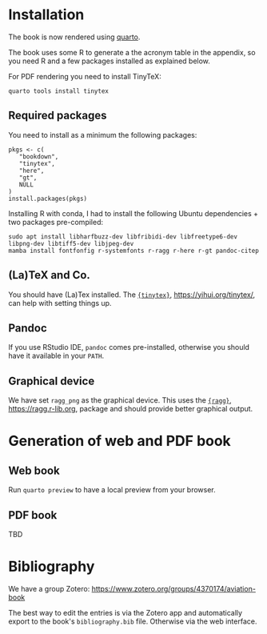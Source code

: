 # Installation

The book is now rendered using [quarto](https://quarto.org/).

The book uses some R to generate a the acronym table in the appendix, so you
need R and a few packages installed as explained below.

For PDF rendering you need to install TinyTeX:

```
quarto tools install tinytex
```

## Required packages

You need to install as a minimum the following packages:

```
pkgs <- c(
   "bookdown",
   "tinytex",
   "here",
   "gt",
   NULL
)
install.packages(pkgs)
```

Installing R with conda, I had to install the following Ubuntu dependencies + two packages pre-compiled:

```
sudo apt install libharfbuzz-dev libfribidi-dev libfreetype6-dev libpng-dev libtiff5-dev libjpeg-dev
mamba install fontfonfig r-systemfonts r-ragg r-here r-gt pandoc-citep
```

## (La)TeX and Co.

You should have (La)Tex installed.
The [`{tinytex}`](https://yihui.org/tinytex/), https://yihui.org/tinytex/, can help with
setting things up.

## Pandoc

If you use RStudio IDE, `pandoc` comes pre-installed, otherwise you should have
it available in your `PATH`.

## Graphical device

We have set `ragg_png` as the graphical device. This uses the
[`{ragg}`](https://ragg.r-lib.org), https://ragg.r-lib.org, package and should
provide better graphical output.

# Generation of web and PDF book

## Web book

Run `quarto preview` to have a local preview from your browser.

## PDF book

TBD

# Bibliography

We have a group Zotero: https://www.zotero.org/groups/4370174/aviation-book

The best way to edit the entries is via the Zotero app and automatically export
to the book's `bibliography.bib` file.
Otherwise via the web interface.

